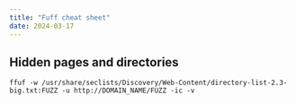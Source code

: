 ```yaml
---
title: "Fuff cheat sheet"
date: 2024-03-17
---
```

## Hidden pages and directories
```
ffuf -w /usr/share/seclists/Discovery/Web-Content/directory-list-2.3-big.txt:FUZZ -u http://DOMAIN_NAME/FUZZ -ic -v
```